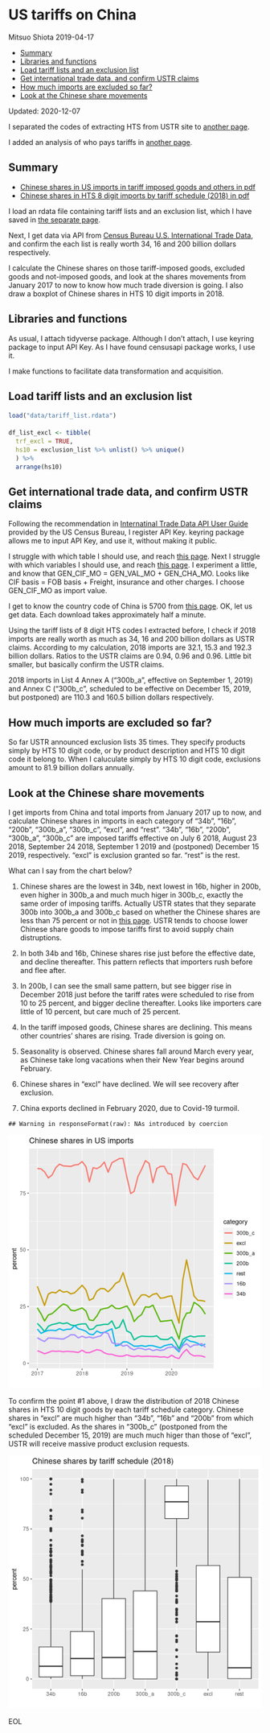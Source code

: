 US tariffs on China
================
Mitsuo Shiota
2019-04-17

  - [Summary](#summary)
  - [Libraries and functions](#libraries-and-functions)
  - [Load tariff lists and an exclusion
    list](#load-tariff-lists-and-an-exclusion-list)
  - [Get international trade data, and confirm USTR
    claims](#get-international-trade-data-and-confirm-ustr-claims)
  - [How much imports are excluded so
    far?](#how-much-imports-are-excluded-so-far)
  - [Look at the Chinese share
    movements](#look-at-the-chinese-share-movements)

Updated: 2020-12-07

I separated the codes of extracting HTS from USTR site to [another
page](Extract-hts-from-USTR.md).

I added an analysis of who pays tariffs in [another page](Who-pays.md).

## Summary

  - [Chinese shares in US imports in tariff imposed goods and others in
    pdf](output/chinese-shares.pdf)
  - [Chinese shares in HTS 8 digit imports by tariff schedule (2018) in
    pdf](output/chinese-shares2.pdf)

I load an rdata file containing tariff lists and an exclusion list,
which I have saved in [the separate page](Extract-hts-from-USTR.md).

Next, I get data via API from [Census Bureau U.S. International Trade
Data](https://www.census.gov/foreign-trade/data/), and confirm the each
list is really worth 34, 16 and 200 billion dollars respectively.

I calculate the Chinese shares on those tariff-imposed goods, excluded
goods and not-imposed goods, and look at the shares movements from
January 2017 to now to know how much trade diversion is going. I also
draw a boxplot of Chinese shares in HTS 10 digit imports in 2018.

## Libraries and functions

As usual, I attach tidyverse package. Although I don’t attach, I use
keyring package to input API Key. As I have found censusapi package
works, I use it.

I make functions to facilitate data transformation and acquisition.

## Load tariff lists and an exclusion list

``` r
load("data/tariff_list.rdata")

df_list_excl <- tibble(
  trf_excl = TRUE,
  hs10 = exclusion_list %>% unlist() %>% unique()
  ) %>% 
  arrange(hs10)
```

## Get international trade data, and confirm USTR claims

Following the recommendation in [Internatinal Trade Data API User
Guide](https://www.census.gov/foreign-trade/reference/guides/Guide%20to%20International%20Trade%20Datasets.pdf)
provided by the US Census Bureau, I register API Key. keyring package
allows me to input API Key, and use it, without making it public.

I struggle with which table I should use, and reach [this
page](https://www.census.gov/data/developers/data-sets/international-trade.html).
Next I struggle with which variables I should use, and reach [this
page](https://api.census.gov/data/timeseries/intltrade/imports/hs/variables.html).
I experiment a little, and know that GEN\_CIF\_MO = GEN\_VAL\_MO +
GEN\_CHA\_MO. Looks like CIF basis = FOB basis + Freight, insurance and
other charges. I choose GEN\_CIF\_MO as import value.

I get to know the country code of China is 5700 from [this
page](https://www.census.gov/foreign-trade/schedules/c/countryname.html).
OK, let us get data. Each download takes approximately half a minute.

Using the tariff lists of 8 digit HTS codes I extracted before, I check
if 2018 imports are really worth as much as 34, 16 and 200 billion
dollars as USTR claims. According to my calculation, 2018 imports are
32.1, 15.3 and 192.3 billion dollars. Ratios to the USTR claims are
0.94, 0.96 and 0.96. Little bit smaller, but basically confirm the USTR
claims.

2018 imports in List 4 Annex A (“300b\_a”, effective on September 1,
2019) and Annex C (“300b\_c”, scheduled to be effective on December 15,
2019, but postponed) are 110.3 and 160.5 billion dollars respectively.

## How much imports are excluded so far?

So far USTR announced exclusion lists 35 times. They specify products
simply by HTS 10 digit code, or by product description and HTS 10 digit
code it belong to. When I caluculate simply by HTS 10 digit code,
exclusions amount to 81.9 billion dollars annually.

## Look at the Chinese share movements

I get imports from China and total imports from January 2017 up to now,
and calculate Chinese shares in imports in each category of “34b”,
“16b”, “200b”, “300b\_a”, “300b\_c”, “excl”, and “rest”. “34b”,
“16b”, “200b”, “300b\_a”, “300b\_c” are imposed tariffs effective on
July 6 2018, August 23 2018, September 24 2018, September 1 2019 and
(postponed) December 15 2019, respectively. “excl” is exclusion granted
so far. “rest” is the rest.

What can I say from the chart below?

1.  Chinese shares are the lowest in 34b, next lowest in 16b, higher in
    200b, even higher in 300b\_a and much much higer in 300b\_c, exactly
    the same order of imposing tariffs. Actually USTR states that they
    separate 300b into 300b\_a and 300b\_c based on whether the Chinese
    shares are less than 75 percent or not in [this
    page](https://ustr.gov/sites/default/files/enforcement/301Investigations/Notice_of_Modification_%28List_4A_and_List_4B%29.pdf).
    USTR tends to choose lower Chinese share goods to impose tariffs
    first to avoid supply chain distruptions.

2.  In both 34b and 16b, Chinese shares rise just before the effective
    date, and decline thereafter. This pattern reflects that importers
    rush before and flee after.

3.  In 200b, I can see the small same pattern, but see bigger rise in
    December 2018 just before the tariff rates were scheduled to rise
    from 10 to 25 percent, and bigger decline thereafter. Looks like
    importers care little of 10 percent, but care much of 25 percent.

4.  In the tariff imposed goods, Chinese shares are declining. This
    means other countries’ shares are rising. Trade diversion is going
    on.

5.  Seasonality is observed. Chinese shares fall around March every
    year, as Chinese take long vacations when their New Year begins
    around February.

6.  Chinese shares in “excl” have declined. We will see recovery after
    exclusion.

7.  China exports declined in February 2020, due to Covid-19 turmoil.

<!-- end list -->

    ## Warning in responseFormat(raw): NAs introduced by coercion

![](README_files/figure-gfm/get_data-1.png)<!-- -->

To confirm the point \#1 above, I draw the distribution of 2018 Chinese
shares in HTS 10 digit goods by each tariff schedule category. Chinese
shares in “excl” are much higher than “34b”, “16b” and “200b” from which
“excl” is excluded. As the shares in “300b\_c” (postponed from the
scheduled December 15, 2019) are much much higer than those of “excl”,
USTR will receive massive product exclusion requests.

![](README_files/figure-gfm/boxplot-1.png)<!-- -->

EOL
